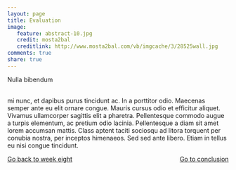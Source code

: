 ```yaml
---
layout: page 
title: Evaluation
image: 
   feature: abstract-10.jpg
   credit: mosta2bal
   creditlink: http://www.mosta2bal.com/vb/imgcache/3/28525wall.jpg
comments: true
share: true 
---
```


Nulla bibendum 

<br>mi nunc, et dapibus purus tincidunt ac. In a porttitor odio. Maecenas semper ante eu elit ornare congue. Mauris cursus odio et efficitur aliquet. Vivamus ullamcorper sagittis elit a pharetra. Pellentesque commodo augue a turpis elementum, ac pretium odio lacinia. Pellentesque a diam sit amet lorem accumsan mattis. Class aptent taciti sociosqu ad litora torquent per conubia nostra, per inceptos himenaeos. Sed sed ante libero. Etiam in tellus eu nisi congue tincidunt. 






<div style="float: left"> 
<a href="{{ site.url }}/retail/project/week-8/" class="btn">Go back to week eight</a>
</div>

<div style="float: right"> 
<a href="{{ site.url }}/retail/project/conclusion/" class="btn">Go to conclusion</a>
</div>